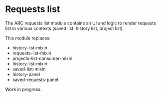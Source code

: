 # Requests list

The ARC requests list module contains an UI and logic to render requests list in various contexts (saved list. history list, project list).

This module replaces:

- history-list-mixin
- requests-list-mixin
- projects-list-consumer-mixin
- history-list-mixin
- saved-list-mixin
- history-panel
- saved-requests-panel

Work in progress.
